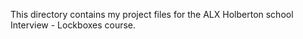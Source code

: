 This directory contains my project files for the ALX Holberton school Interview - Lockboxes course.

